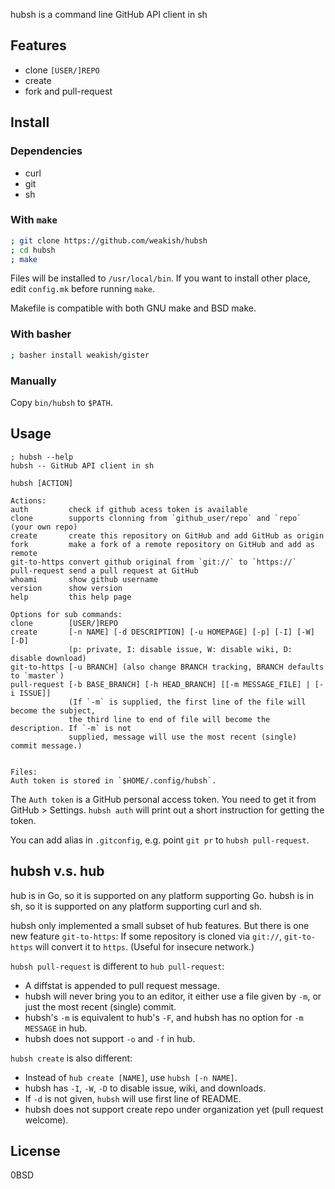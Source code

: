 hubsh is a command line GitHub API client in sh

Features
--------

- clone `[USER/]REPO`
- create
- fork and pull-request

Install
--------

### Dependencies

- curl
- git
- sh

### With `make`

```sh
; git clone https://github.com/weakish/hubsh
; cd hubsh
; make
```

Files will be installed to `/usr/local/bin`.
If you want to install other place, edit `config.mk` before running `make`.

Makefile is compatible with both GNU make and BSD make.

### With basher

```sh
; basher install weakish/gister
```

### Manually

Copy `bin/hubsh` to `$PATH`.

Usage
------

```
; hubsh --help
hubsh -- GitHub API client in sh

hubsh [ACTION]

Actions:
auth         check if github acess token is available
clone        supports clonning from `github_user/repo` and `repo` (your own repo)
create       create this repository on GitHub and add GitHub as origin
fork         make a fork of a remote repository on GitHub and add as remote
git-to-https convert github original from `git://` to `https://`
pull-request send a pull request at GitHub
whoami       show github username
version      show version
help         this help page

Options for sub commands:
clone        [USER/]REPO
create       [-n NAME] [-d DESCRIPTION] [-u HOMEPAGE] [-p] [-I] [-W] [-D]
             (p: private, I: disable issue, W: disable wiki, D: disable download)
git-to-https [-u BRANCH] (also change BRANCH tracking, BRANCH defaults to `master`)
pull-request [-b BASE_BRANCH] [-h HEAD_BRANCH] [[-m MESSAGE_FILE] | [-i ISSUE]]
             (If `-m` is supplied, the first line of the file will become the subject,
             the third line to end of file will become the description. If `-m` is not
             supplied, message will use the most recent (single) commit message.)


Files:
Auth token is stored in `$HOME/.config/hubsh`.
```

The `Auth token` is a GitHub personal access token.
You need to get it from GitHub > Settings.
`hubsh auth` will print out a short instruction for getting the token.

You can add alias in `.gitconfig`, e.g. point `git pr` to `hubsh pull-request`.

hubsh v.s. hub
--------------

hub is in Go, so it is supported on any platform supporting Go.
hubsh is in sh, so it is supported on any platform supporting curl and sh.

hubsh only implemented a small subset of hub features.
But there is one new feature `git-to-https`:
If some repository is cloned via `git://`, `git-to-https` will convert it to `https`.
(Useful for insecure network.)

`hubsh pull-request` is different to `hub pull-request`:

- A diffstat is appended to pull request message.
- hubsh will never bring you to an editor,
  it either use a file given by `-m`, or just the most recent (single) commit.
- hubsh's `-m` is equivalent to hub's `-F`, and hubsh has no option for `-m MESSAGE` in hub.
- hubsh does not support `-o` and `-f` in hub.

`hubsh create` is also different:

- Instead of `hub create [NAME]`, use `hubsh [-n NAME]`.
- hubsh has `-I`, `-W`, `-D` to disable issue, wiki, and downloads.
- If `-d` is not given, `hubsh` will use first line of README.
- hubsh does not support create repo under organization yet (pull request welcome).

License
--------

0BSD
